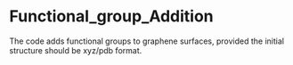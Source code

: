 # Functional_group_Addition
The code adds functional groups to graphene surfaces, provided the initial structure should be xyz/pdb format. 
